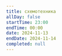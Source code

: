 ```yaml
---
title: схемотехника
allDay: false
startTime: 23:00
endTime: 00:00
date: 2024-11-13
endDate: 2024-11-14
completed: null
---
```


